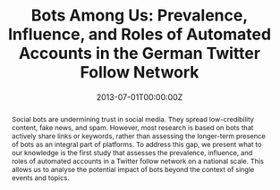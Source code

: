 ---
title: "Bots Among Us: Prevalence, Influence, and Roles of Automated Accounts in the German Twitter Follow Network"

# Authors
# If you created a profile for a user (e.g. the default `admin` user), write the username (folder name) here
# and it will be replaced with their full name and linked to their profile.
authors:
  - Felix Victor Münch
  - Cornelius Puschmann
  - admin
  - Axel Bruns

# Author notes (optional)
# author_notes:
#   - 'Equal contribution'
#   - 'Equal contribution'

date: "2013-07-01T00:00:00Z"
doi: "10.5210/spir.v2019i0.11011"

# Schedule page publish date (NOT publication's date).
publishDate: "2020-10-06T14:31:40Z"

# Publication type.
# Accepts a single type but formatted as a YAML list (for Hugo requirements).
# Enter a publication type from the CSL standard.
publication_types: ['paper-conference']

# Publication name and optional abbreviated publication name.
publication: In *AoIR Selected Papers of Internet Research*
# publication_short: 

abstract: "Social bots are undermining trust in social media. They spread low-credibility content, fake news, and spam. However, most research is based on bots that actively share links or keywords, rather than assessing the longer-term presence of bots as an integral part of platforms. To address this gap, we present what to our knowledge is the first study that assesses the prevalence, influence, and roles of automated accounts in a Twitter follow network on a national scale. This allows us to analyse the potential impact of bots beyond the context of single events and topics."

# Summary. An optional shortened abstract.
# summary: Lorem ipsum dolor sit amet, consectetur adipiscing elit. Duis posuere tellus ac convallis placerat. Proin tincidunt magna sed ex sollicitudin condimentum.

tags: ["Media Science"]

# Display this page in the Featured widget?
tags: ["Twitter", "Network Science", "Bots"]

# Custom links (uncomment lines below)
# links:
# - name: Custom Link
#   url: http://example.org

url_pdf: 'https://spir.aoir.org/ojs/index.php/spir/article/view/11011/9674'
# url_code: ''
# url_dataset: 
# url_poster: ''
# url_project: ''
# url_slides: ''
# url_source: ''
# url_video: ''

# Featured image
# To use, add an image named `featured.jpg/png` to your page's folder.
image:
  caption: ''
  focal_point: ''
  preview_only: false

# Associated Projects (optional).
#   Associate this publication with one or more of your projects.
#   Simply enter your project's folder or file name without extension.
#   E.g. `internal-project` references `content/project/internal-project/index.md`.
#   Otherwise, set `projects: []`.
projects: []

# Slides (optional).
#   Associate this publication with Markdown slides.
#   Simply enter your slide deck's filename without extension.
#   E.g. `slides: "example"` references `content/slides/example/index.md`.
#   Otherwise, set `slides: ""`.
slides: ""
---